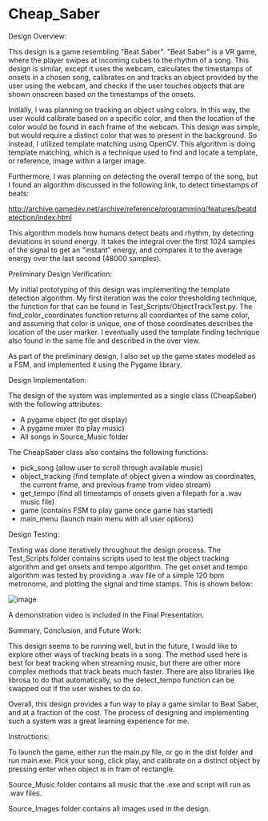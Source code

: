 # Cheap_Saber

Design Overview:

This design is a game resembling "Beat Saber". "Beat Saber" is a VR game, where the player swipes at incoming cubes to the rhythm of a song. This design is similar, except it uses the webcam, calculates the timestamps of onsets in a chosen song, calibrates on and tracks an object provided by the user using the webcam, and checks if the user touches objects that are shown onscreen based on the timestamps of the onsets.

Initially, I was planning on tracking an object using colors. In this way, the user would calibrate based on a specific color, and then the location of the color would be found in each frame of the webcam. This design was simple, but would require a distinct color that was to present in the background. So instead, I utilized template matching using OpenCV. This algorithm is doing template matching, which is a technique used to find and locate a template, or reference, image within a larger image.

Furthermore, I was planning on detecting the overall tempo of the song, but I found an algorithm discussed in the following link, to detect timestamps of beats:

http://archive.gamedev.net/archive/reference/programming/features/beatdetection/index.html

This algorithm models how humans detect beats and rhythm, by detecting deviations in sound energy. It takes the integral over the first 1024 samples of the signal to get an "instant" energy, and compares it to the average energy over the last second (48000 samples).

Preliminary Design Verification:

My initial prototyping of this design was implementing the template detection algorithm. My first iteration was the color thresholding technique, the function for that can be found in Test_Scripts/ObjectTrackTest.py. The find_color_coordinates function returns all coordiantes of the same color, and assuming that color is unique, one of those coordinates describes the location of the user marker. I eventually used the template finding technique also found in the same file and described in the over view. 

As part of the preliminary design, I also set up the game states modeled as a FSM, and implemented it using the Pygame library. 

Design Implementation:

The design of the system was implemented as a single class (CheapSaber) with the following attributes:

- A pygame object (to get display)
- A pygame mixer (to play music)
- All songs in Source_Music folder

The CheapSaber class also contains the following functions:

- pick_song (allow user to scroll through available music)
- object_tracking (find template of object given a window as coordinates, the current frame, and previous frame from video stream)
- get_tempo (find all timestamps of onsets given a filepath for a .wav music file)
- game (contains FSM to play game once game has started)
- main_menu (launch main menu with all user options)

Design Testing:

Testing was done iteratively throughout the design process. The Test_Scripts folder contains scripts used to test the object tracking algorithm and get onsets and tempo algorithm. The get onset and tempo algorithm was tested by providing a .wav file of a simple 120 bpm metronome, and plotting the signal and time stamps. This is shown below:

![image](https://user-images.githubusercontent.com/54084895/207452467-2c0acdb0-3277-4045-a116-611a13f294c7.png)

A demonstration video is included in the Final Presentation.

Summary, Conclusion, and Future Work:

This design seems to be running well, but in the future, I would like to explore other ways of tracking beats in a song. The method used here is best for beat tracking when streaming music, but there are other more complex methods that track beats much faster. There are also libraries like librosa to do that automatically, so the detect_tempo function can be swapped out if the user wishes to do so.

Overall, this design provides a fun way to play a game similar to Beat Saber, and at a fraction of the cost. The process of designing and implementing such a system was a great learning experience for me.

Instructions:

To launch the game, either run the main.py file, or go in the dist folder and run main.exe. Pick your song, click play, and calibrate on a distinct object by pressing enter when object is in fram of rectangle.

Source_Music folder contains all music that the .exe and script will run as .wav files. 

Source_Images folder contains all images used in the design.

